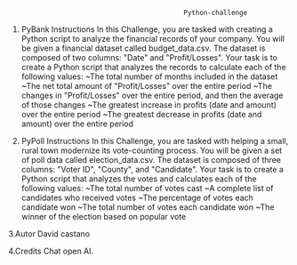                                                 Python-challenge
1. PyBank Instructions
In this Challenge, you are tasked with creating a Python script to analyze the financial records of your company. You will be given a financial dataset called budget_data.csv. The dataset is composed of two columns: "Date" and "Profit/Losses".
Your task is to create a Python script that analyzes the records to calculate each of the following values:
~The total number of months included in the dataset
~The net total amount of "Profit/Losses" over the entire period
~The changes in "Profit/Losses" over the entire period, and then the average of those changes
~The greatest increase in profits (date and amount) over the entire period
~The greatest decrease in profits (date and amount) over the entire period

2. PyPoll Instructions
In this Challenge, you are tasked with helping a small, rural town modernize its vote-counting process.
You will be given a set of poll data called election_data.csv. The dataset is composed of three columns: "Voter ID", "County", and "Candidate". Your task is to create a Python script that analyzes the votes and calculates each of the following values:
~The total number of votes cast
~A complete list of candidates who received votes
~The percentage of votes each candidate won
~The total number of votes each candidate won
~The winner of the election based on popular vote

3.Autor
David castano

4.Credits
Chat open AI.
